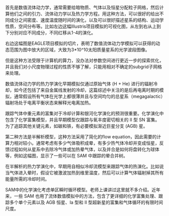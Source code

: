 首先是数值流体动力学，通常需要给暗物质、气体以及恒星分配粒子网格，然后计算他们之间的引力、流体动力学以及热力学方程。用这种方法，可以很好的给出不同成分之间密度、速度温度随时间的演化，以及可以很好描述星系的结构、运动学性质，空间分布等。比如左边这幅Illustris项目模拟的可视化图，从左到右从上到下分别对应不同成分，不同红移从1-4的演化。

右边这幅图是EAGLE项目模拟的切片，表明了数值流体动力学模拟可以获得的动态范围为图中放大的区域，大致为3*10^10太阳质量星系的光学波段图像。

但是这种方法受限于计算机的算力，没办法对参数空间进行更近一步的探索优化，并且我们对小尺度物理过程的性质不够了解，只能用相对不确定的subgrid子网格来处理。

数值流体动力学的热力学演化早期模拟仅通过原始气体 (H + He) 进行的辐射冷却，如今还包括了来自金属线发射的冷却，这篇综述中关注的是后再电离时期的模拟，通常假设所有气体在光学上都很薄并且与空间均匀的总星系（megagalactic）辐射场处于电离平衡状态来解释光电离加热。

跟踪气体中重元素的富集对于冷却计算和银河化学演化的预测很重要。化学演化中包含了化学富集模型，并且早期模型仅跟踪与氧丰度密切相关的 II 型 SN 富集。为了追踪其他关键元素，如碳和铁，有必要模拟渐近巨星分支 (AGB) 星。

第二种方法是半解析模型，这种方法采用了简化的flow equation，因此需要的计算力相对较小。通常考虑有多少气体吸积成晕，有多少热气体冷却并变成恒星，反馈过程如何从星系中去除冷气体或加热晕气体，以及并合是如何将盘转化为球体等，例如这幅图，显示了一些可以在 SAM 中跟踪的晕合并树。

在半解析的热力学演化中，早期用自相似冷却流模型来跟踪气体的热演化。比如说当气体进入晕时，假设它被激波加热到维里温度，然后可以计算气体辐射掉其所有能量所需的冷却时间。

SAM中的化学演化考虑单区瞬时循环模型。老师上课讲过这里就不多介绍。近年来，一些 SAM 也用了流体数值模拟中的方法，包含了更详细的化学富集处理、跟踪多个单个元素以及 AGB 恒星、Ia 型和 II 型超新星的富集和气体循环的有限时间尺度。